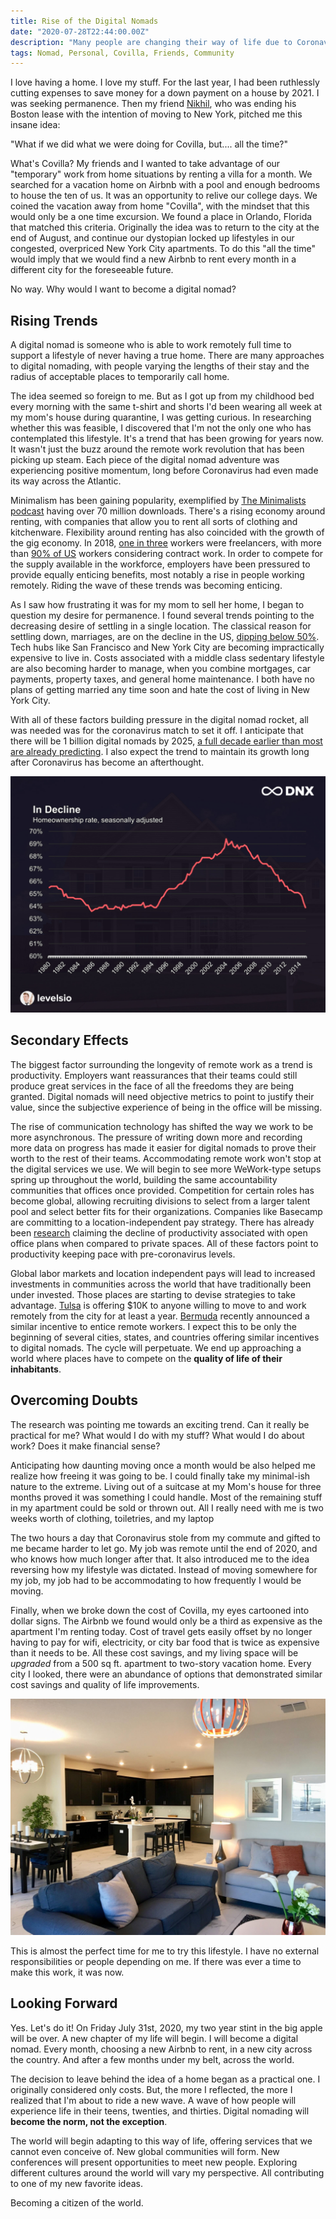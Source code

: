 ```yaml
---
title: Rise of the Digital Nomads
date: "2020-07-28T22:44:00.00Z"
description: "Many people are changing their way of life due to Coronavirus. Should I?"
tags: Nomad, Personal, Covilla, Friends, Community
---
```


I love having a home. I love my stuff. For the last year, I had been ruthlessly cutting expenses to save money for a down payment on a house by 2021. I was seeking permanence. Then my friend [Nikhil](https://twitter.com/nikhilpunwaney), who was ending his Boston lease with the intention of moving to New York, pitched me this insane idea:

"What if we did what we were doing for Covilla, but.... all the time?"

What's Covilla? My friends and I wanted to take advantage of our "temporary" work from home situations by renting a villa for a month. We searched for a vacation home on Airbnb with a pool and enough bedrooms to house the ten of us. It was an opportunity to relive our college days. We coined the vacation away from home "Covilla", with the mindset that this would only be a one time excursion. We found a place in Orlando, Florida that matched this criteria. Originally the idea was to return to the city at the end of August, and continue our dystopian locked up lifestyles in our congested, overpriced New York City apartments. To do this "all the time" would imply that we would find a new Airbnb to rent every month in a different city for the foreseeable future.

No way. Why would I want to become a digital nomad?

## Rising Trends
A digital nomad is someone who is able to work remotely full time to support a lifestyle of never having a true home. There are many approaches to digital nomading, with people varying the lengths of their stay and the radius of acceptable places to temporarily call home. 

The idea seemed so foreign to me. But as I got up from my childhood bed every morning with the same t-shirt and shorts I'd been wearing all week at my mom's house during quarantine, I was getting curious. In researching whether this was feasible, I discovered that I'm not the only one who has contemplated this lifestyle. It's a trend that has been growing for years now. It wasn't just the buzz around the remote work revolution that has been picking up steam. Each piece of the digital nomad adventure was experiencing positive momentum, long before Coronavirus had even made its way across the Atlantic.

Minimalism has been gaining popularity, exemplified by [The Minimalists podcast](https://www.theminimalists.com/podcast/) having over 70 million downloads. There's a rising economy around renting, with companies that allow you to rent all sorts of clothing and kitchenware. Flexibility around renting has also coincided with the growth of the gig economy. In 2018, [one in three](https://workationing.com/digital-nomad-remote-work-statistics/) workers were freelancers, with more than [90% of US](https://fortunly.com/statistics/gig-economy-statistics#gref) workers considering contract work. In order to compete for the supply available in the workforce, employers have been pressured to provide equally enticing benefits, most notably a rise in people working remotely. Riding the wave of these trends was becoming enticing.

As I saw how frustrating it was for my mom to sell her home, I began to question my desire for permanence. I found several trends pointing to the decreasing desire of settling in a single location. The classical reason for settling down, marriages, are on the decline in the US, [dipping below 50%](https://www.usatoday.com/story/money/2019/03/07/marriage-us-states-highest-percentage-married-people/39043233/). Tech hubs like San Francisco and New York City are becoming impractically expensive to live in. Costs associated with a middle class sedentary lifestyle are also becoming harder to manage, when you combine mortgages, car payments, property taxes, and general home maintenance. I both have no plans of getting married any time soon and hate the cost of living in New York City.

With all of these factors building pressure in the digital nomad rocket, all was needed was for the coronavirus match to set it off. I anticipate that there will be 1 billion digital nomads by 2025, [a full decade earlier than most are already predicting](https://levels.io/future-of-digital-nomads/). I also expect the trend to maintain its growth long after Coronavirus has become an afterthought.

![](./graph.png)

## Secondary Effects

The biggest factor surrounding the longevity of remote work as a trend is productivity. Employers want reassurances that their teams could still produce great services in the face of all the freedoms they are being granted. Digital nomads will need objective metrics to point to justify their value, since the subjective experience of being in the office will be missing.

The rise of communication technology has shifted the way we work to be more asynchronous. The pressure of writing down more and recording more data on progress has made it easier for digital nomads to prove their worth to the rest of their teams. Accommodating remote work won't stop at the digital services we use. We will begin to see more WeWork-type setups spring up throughout the world, building the same accountability communities that offices once provided. Competition for certain roles has become global, allowing recruiting divisions to select from a larger talent pool and select better fits for their organizations. Companies like Basecamp are committing to a location-independent pay strategy. There has already been [research](https://www.forbes.com/sites/jiawertz/2019/06/30/open-plan-work-spaces-lower-productivity-employee-morale/#722cb04161cd) claiming the decline of productivity associated with open office plans when compared to private spaces. All of these factors point to productivity keeping pace with pre-coronavirus levels.

Global labor markets and location independent pays will lead to increased investments in communities across the world that have traditionally been under invested. Those places are starting to devise strategies to take advantage. [Tulsa](https://tulsaremote.com/) is offering $10K to anyone willing to move to and work remotely from the city for at least a year. [Bermuda](https://www.independent.co.uk/travel/news-and-advice/bermuda-travel-remote-working-year-long-stay-tourism-atlantic-a9634096.html) recently announced a similar incentive to entice remote workers. I expect this to be only the beginning of several cities, states, and countries offering similar incentives to digital nomads. The cycle will perpetuate. We end up approaching a world where places have to compete on the **quality of life of their inhabitants**.

## Overcoming Doubts

The research was pointing me towards an exciting trend. Can it really be practical for me? What would I do with my stuff? What would I do about work? Does it make financial sense?

Anticipating how daunting moving once a month would be also helped me realize how freeing it was going to be. I could finally take my minimal-ish nature to the extreme. Living out of a suitcase at my Mom's house for three months proved it was something I could handle. Most of the remaining stuff in my apartment could be sold or thrown out. All I really need with me is two weeks worth of clothing, toiletries, and my laptop

The two hours a day that Coronavirus stole from my commute and gifted to me became harder to let go. My job was remote until the end of 2020, and who knows how much longer after that. It also introduced me to the idea reversing how my lifestyle was dictated. Instead of moving somewhere for my job, my job had to be accommodating to how frequently I would be moving.

Finally, when we broke down the cost of Covilla, my eyes cartooned into dollar signs. The Airbnb we found would only be a third as expensive as the apartment I'm renting today. Cost of travel gets easily offset by no longer having to pay for wifi, electricity, or city bar food that is twice as expensive than it needs to be. All these cost savings, and my living space will be _upgraded_ from a 500 sq ft. apartment to two-story vacation home. Every city I looked, there were an abundance of options that demonstrated similar cost savings and quality of life improvements.

![_I wonder how much this would cost in NYC_](./covilla.png)

This is almost the perfect time for me to try this lifestyle. I have no external responsibilities or people depending on me. If there was ever a time to make this work, it was now. 

## Looking Forward

Yes. Let's do it! On Friday July 31st, 2020, my two year stint in the big apple will be over. A new chapter of my life will begin. I will become a digital nomad. Every month, choosing a new Airbnb to rent, in a new city across the country. And after a few months under my belt, across the world.

The decision to leave behind the idea of a home began as a practical one. I originally considered only costs. But, the more I reflected, the more I realized that I'm about to ride a new wave. A wave of how people will experience life in their teens, twenties, and thirties. Digital nomading will **become the norm, not the exception**.

The world will begin adapting to this way of life, offering services that we cannot even conceive of. New global communities will form. New conferences will present opportunities to meet new people. Exploring different cultures around the world will vary my perspective. All contributing to one of my new favorite ideas.

Becoming a citizen of the world.
